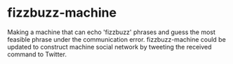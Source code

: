 # fizzbuzz-machine
Making a machine that can echo 'fizzbuzz' phrases and guess the most feasible phrase under the communication error.
fizzbuzz-machine could be updated to construct machine social network by tweeting the received command to Twitter.
